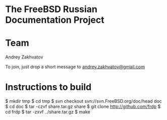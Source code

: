 #
# The FreeBSD Russian Documentation Project
#
Team
====
Andrey Zakhvatov

To join, just drop a short message to andrey.zakhvatov@gmail.com

Instructions to build
=====================
$ mkdir tmp
$ cd tmp
$ svn checkout svn://svn.FreeBSD.org/doc/head doc
$ cd doc
$ tar -czvf share.tar.gz share
$ git clone http://github.com/frdp
$ cd frdp
$ tar -zxvf ../share.tar.gz
$ make
